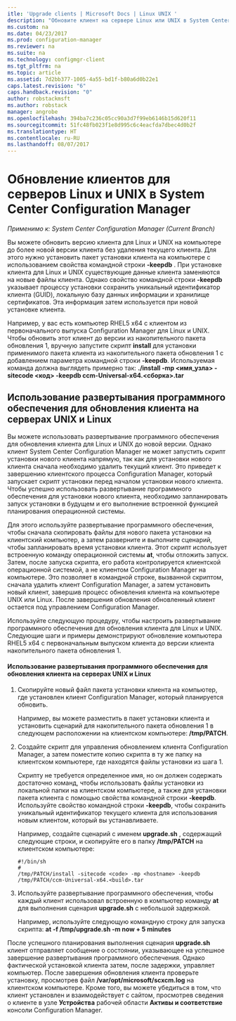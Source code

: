 ```yaml
---
itle: 'Upgrade clients | Microsoft Docs | Linux UNIX '
description: "Обновите клиент на сервере Linux или UNIX в System Center Configuration Manager."
ms.custom: na
ms.date: 04/23/2017
ms.prod: configuration-manager
ms.reviewer: na
ms.suite: na
ms.technology: configmgr-client
ms.tgt_pltfrm: na
ms.topic: article
ms.assetid: 7d2bb377-1005-4a55-bd1f-b80a6d0b22e1
caps.latest.revision: "6"
caps.handback.revision: "0"
author: robstackmsft
ms.author: robstack
manager: angrobe
ms.openlocfilehash: 394ba7c236c05cc90a3d7f99eb6146b15d620f11
ms.sourcegitcommit: 51fc48fb023f1e8d995c6c4eacfda7dbec4d0b2f
ms.translationtype: HT
ms.contentlocale: ru-RU
ms.lasthandoff: 08/07/2017
---
```

# <a name="how-to-upgrade-clients-for-linux-and-unix-servers-in-system-center-configuration-manager"></a>Обновление клиентов для серверов Linux и UNIX в System Center Configuration Manager

*Применимо к: System Center Configuration Manager (Current Branch)*

Вы можете обновить версию клиента для Linux и UNIX на компьютере до более новой версии клиента без удаления текущего клиента. Для этого нужно установить пакет установки клиента на компьютере с использованием свойства командной строки **-keepdb** . При установке клиента для Linux и UNIX существующие данные клиента заменяются на новые файлы клиента. Однако свойство командной строки **-keepdb** указывает процессу установки сохранить уникальный идентификатор клиента (GUID), локальную базу данных информации и хранилище сертификатов. Эта информация затем используется при новой установке клиента.  

 Например, у вас есть компьютер RHEL5 x64 с клиентом из первоначального выпуска Configuration Manager для Linux и UNIX. Чтобы обновить этот клиент до версии из накопительного пакета обновления 1, вручную запустите скрипт **install** для установки применимого пакета клиента из накопительного пакета обновления 1 с добавлением параметра командной строки **-keepdb**. Используемая команда должна выглядеть примерно так: **./install -mp <имя_узла\> -sitecode <код\> -keepdb ccm-Universal-x64.<сборка\>.tar**  

## <a name="how-to-use-a-software-deployment-to-upgrade-the-client-on-linux-and-unix-servers"></a>Использование развертывания программного обеспечения для обновления клиента на серверах UNIX и Linux  
 Вы можете использовать развертывание программного обеспечения для обновления клиента для Linux и UNIX до новой версии. Однако клиент System Center Configuration Manager не может запустить скрипт установки нового клиента напрямую, так как для установки нового клиента сначала необходимо удалить текущий клиент. Это приведет к завершению клиентского процесса Configuration Manager, который запускает скрипт установки перед началом установки нового клиента. Чтобы успешно использовать развертывание программного обеспечения для установки нового клиента, необходимо запланировать запуск установки в будущем и его выполнение встроенной функцией планирования операционной системы.  

 Для этого используйте развертывание программного обеспечения, чтобы сначала скопировать файлы для нового пакета установки на клиентский компьютер, а затем разверните и выполните сценарий, чтобы запланировать время установки клиента. Этот скрипт использует встроенную команду операционной системы **at**, чтобы отложить запуск. Затем, после запуска скрипта, его работа контролируется клиентской операционной системой, а не клиентом Configuration Manager на компьютере. Это позволяет в командной строке, вызванной скриптом, сначала удалить клиент Configuration Manager, а затем установить новый клиент, завершив процесс обновления клиента на компьютере UNIX или Linux. После завершения обновления обновленный клиент остается под управлением Configuration Manager.  

 Используйте следующую процедуру, чтобы настроить развертывание программного обеспечения для обновления клиента для Linux и UNIX. Следующие шаги и примеры демонстрируют обновление компьютера RHEL5 x64 с первоначальным выпуском клиента до версии клиента накопительного пакета обновления 1.  

#### <a name="to-use-a-software-deployment-to-upgrade-the-client-on-linux-and-unix-servers"></a>Использование развертывания программного обеспечения для обновления клиента на серверах UNIX и Linux  

1.  Скопируйте новый файл пакета установки клиента на компьютер, где установлен клиент Configuration Manager, который планируется обновить.  

     Например, вы можете разместить в пакет установки клиента и установить сценарий для накопительного пакета обновления 1 в следующем расположении на клиентском компьютере: **/tmp/PATCH**.  

2.  Создайте скрипт для управления обновлением клиента Configuration Manager, а затем поместите копию скрипта в ту же папку на клиентском компьютере, где находятся файлы установки из шага 1.  

     Скрипту не требуется определенное имя, но он должен содержать достаточно команд, чтобы использовать файлы установки из локальной папки на клиентском компьютере, а также для установки пакета клиента с помощью свойства командной строки **-keepdb**. Используйте свойство командной строки **-keepdb**, чтобы сохранить уникальный идентификатор текущего клиента для использования новым клиентом, который вы устанавливаете.  

     Например, создайте сценарий с именем **upgrade.sh** , содержащий следующие строки, и скопируйте его в папку **/tmp/PATCH** на клиентском компьютере:  

    ```  
    #!/bin/sh  
    #  
    /tmp/PATCH/install -sitecode <code> -mp <hostname> -keepdb /tmp/PATCH/ccm-Universal-x64.<build>.tar  

    ```  

3.  Используйте развертывание программного обеспечения, чтобы каждый клиент использовал встроенную в компьютер команду **at** для выполнения сценария **upgrade.sh** с небольшой задержкой.  

     Например, используйте следующую командную строку для запуска скрипта: **at -f /tmp/upgrade.sh -m now + 5 minutes**  

 После успешного планирования выполнения сценария **upgrade.sh** клиент отправляет сообщение о состоянии, указывающее на успешное завершение развертывания программного обеспечения. Однако фактической установкой клиента затем, после задержки, управляет компьютер. После завершения обновления клиента проверьте установку, просмотрев файл **/var/opt/microsoft/scxcm.log** на клиентском компьютере. Кроме того, вы можете убедиться в том, что клиент установлен и взаимодействует с сайтом, просмотрев сведения о клиенте в узле **Устройства** рабочей области **Активы и соответствие** консоли Configuration Manager.  
